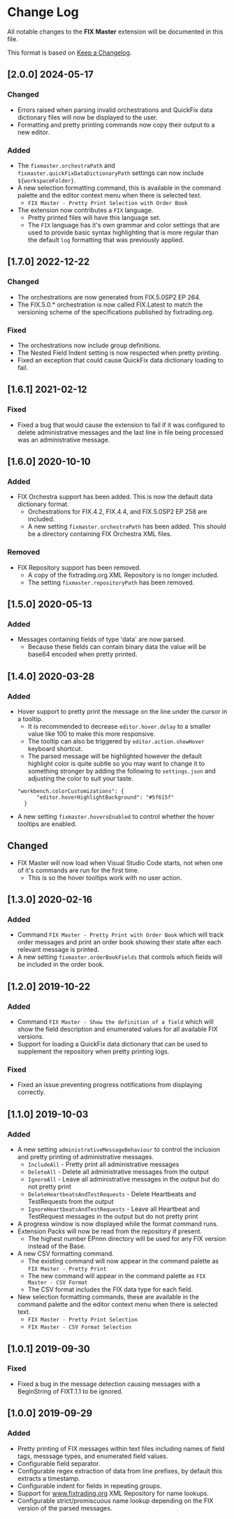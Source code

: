 # Change Log

All notable changes to the **FIX Master** extension will be documented in this file.

This format is based on [Keep a Changelog](http://keepachangelog.com/).

## [2.0.0] 2024-05-17

### Changed

- Errors raised when parsing invalid orchestrations and QuickFix data dictionary files will now be displayed to the user.
- Formatting and pretty printing commands now copy their output to a new editor. 

### Added

- The `fixmaster.orchestraPath` and `fixmaster.quickFixDataDictionaryPath` settings can now include `${workspaceFolder}`.
- A new selection formatting command, this is available in the command palette and the editor context menu when there is selected text.
  - `FIX Master - Pretty Print Selection with Order Book`
- The extension now contributes a `FIX` language.
  - Pretty printed files will have this language set.
  - The `FIX` language has it's own grammar and color settings that are used to provide basic syntax highlighting that is more regular than the default `log` formatting that was previously applied.

## [1.7.0] 2022-12-22

### Changed

- The orchestrations are now generated from FIX.5.0SP2 EP 264.
- The FIX.5.0.* orchestration is now called FIX.Latest to match the versioning scheme of the specifications published by fixtrading.org.

### Fixed

- The orchestrations now include group definitions.
- The Nested Field Indent setting is now respected when pretty printing.
- Fixed an exception that could cause QuickFix data dictionary loading to fail.

## [1.6.1] 2021-02-12

### Fixed

- Fixed a bug that would cause the extension to fail if it was configured to delete administrative messages and the last line in file being processed was an administrative message.

## [1.6.0] 2020-10-10

### Added

- FIX Orchestra support has been added. This is now the default data dictionary format.
  - Orchestrations for FIX.4.2, FIX.4.4, and FIX.5.0SP2 EP 258 are included.
  - A new setting `fixmaster.orchestraPath` has been added. This should be a directory containing FIX Orchestra XML files.

### Removed

- FIX Repository support has been removed.
  - A copy of the fixtrading.org XML Repository is no longer included.
  - The setting `fixmaster.repositoryPath` has been removed.

## [1.5.0] 2020-05-13

### Added

- Messages containing fields of type 'data' are now parsed.
  - Because these fields can contain binary data the value will be base64 encoded when pretty printed.

## [1.4.0] 2020-03-28

### Added

- Hover support to pretty print the message on the line under the cursor in a tooltip.
  - It is recommended to decrease `editor.hover.delay` to a smaller value like 100 to make this more responsive.
  - The tooltip can also be triggered by `editor.action.showHover` keyboard shortcut.
  - The parsed message will be highlighted however the default highlight color is quite subtle so you may want to change it to something stronger by adding the following to `settings.json` and adjusting the color to suit your taste.
  ```
  "workbench.colorCustomizations": {
        "editor.hoverHighlightBackground": "#5f615f"
    }
  ```
- A new setting `fixmaster.hoversEnabled` to control whether the hover tooltips are enabled.  

## Changed

- FIX Master will now load when Visual Studio Code starts, not when one of it's commands are run for the first time.
  - This is so the hover tooltips work with no user action.

## [1.3.0] 2020-02-16

### Added

- Command `FIX Master - Pretty Print with Order Book` which will track order messages and print an order book showing their state after each relevant message is printed.
- A new setting `fixmaster.orderBookFields` that controls which fields will be included in the order book.

## [1.2.0] 2019-10-22

### Added

- Command `FIX Master - Show the definition of a field` which will show the field description and enumerated values for all available FIX versions.
- Support for loading a QuickFix data dictionary that can be used to supplement the repository when pretty printing logs.

### Fixed

- Fixed an issue preventing progress notifications from displaying correctly.

## [1.1.0] 2019-10-03

### Added

- A new setting `administrativeMessageBehaviour` to control the inclusion and pretty printing of administrative messages.
  - `IncludeAll` - Pretty print all administrative messages
  - `DeleteAll` - Delete all administrative messages from the output
  - `IgnoreAll` - Leave all administrative messages in the output but do not pretty print
  - `DeleteHeartbeatsAndTestRequests` - Delete Heartbeats and TestRequests from the output
  - `IgnoreHeartbeatsAndTestRequests` - Leave all Heartbeat and TestRequest messages in the output but do not pretty print
- A progress window is now displayed while the format command runs.
- Extension Packs will now be read from the repository if present.
  - The highest number EPnnn directory will be used for any FIX version instead of the Base.
- A new CSV formatting command.
  - The existing command will now appear in the command palette as `FIX Master - Pretty Print`
  - The new command will appear in the command palette as `FIX Master - CSV Format`
  - The CSV format includes the FIX data type for each field.
- New selection formatting commands, these are available in the command palette and the editor context menu when there is selected text.
  - `FIX Master - Pretty Print Selection`
  - `FIX Master - CSV Format Selection`

## [1.0.1] 2019-09-30

### Fixed

- Fixed a bug in the message detection causing messages with a BeginString of FIXT.1.1 to be ignored.

## [1.0.0] 2019-09-29

### Added

- Pretty printing of FIX messages within text files including names of field tags, messsage types, and enumerated field values.
- Configurable field separator.
- Configurable regex extraction of data from line prefixes, by default this extracts a timestamp.
- Configurable indent for fields in repeating groups.
- Support for www.fixtrading.org XML Repository for name lookups.
- Configurable strict/promiscuous name lookup depending on the FIX version of the parsed messages.
